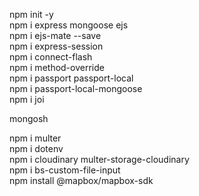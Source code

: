 npm init -y  
npm i express mongoose ejs  
npm i ejs-mate --save  
npm i express-session  
npm i connect-flash  
npm i method-override  
npm i passport passport-local  
npm i passport-local-mongoose  
npm i joi

mongosh

npm i multer  
npm i dotenv  
npm i cloudinary multer-storage-cloudinary  
npm i bs-custom-file-input  
npm install @mapbox/mapbox-sdk
